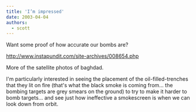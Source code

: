 ```yaml
---
title: 'I’m impressed'
date: 2003-04-04
authors:
  - scott
---
```


Want some proof of how accurate our bombs are?

http://www.instapundit.com/site-archives/008654.php

More of the satellite photos of baghdad.

I'm particularly interested in seeing the placement of the oil-filled-trenches that they lit on fire (that's what the black smoke is coming from... the bombing targets are grey smears on the ground) to try to make it harder to bomb targets... and see just how ineffective a smokescreen is when we can look down from orbit.

